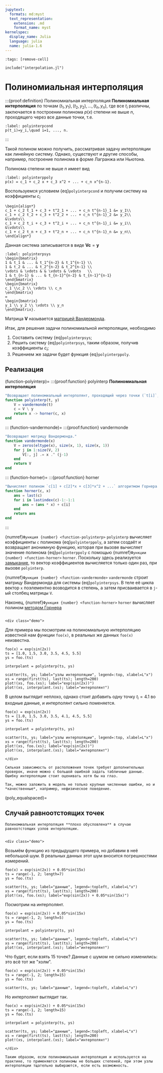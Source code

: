 ```yaml
---
jupytext:
  formats: md:myst
  text_representation:
    extension: .md
    format_name: myst
kernelspec:
  display_name: Julia
  language: julia
  name: julia-1.6
---
```


```{code-cell}
:tags: [remove-cell]

include("interpolation.jl")
```

# Полиномиальная интерполяция

:::{proof:definition} Полиномиальная интерполяция
**Полиномиальная интерполяция** по точкам $(t_1, y_1), (t_2,y_2), ..., (t_n, y_n)$, где все $t_i$ различны, заключается в построении полинома $p(x)$ степени не выше $n$, проходящего через все данные точки, т.е.

```{math}
:label: polyinterpcond
p(t_i)=y_i,\quad i=1, ..., n.
```
:::

Такой полином можно получить, рассматривая задачу интерполяции как линейную систему. Однако, существуют и другие способы, например, построение полинома в форме Лагранжа или Ньютона.

Полинома степени не выше $n$ имеет вид

```{math}
:label: polyinterppoly
p(x) = c_1 + c_2 x + c_3 x^2 + ... + c_n x^{n-1}.
```

Воспользуемся условием {eq}`polyinterpcond` и получим систему на коэффициенты $c_i$

```{math}
\begin{align*}
c_1 + c_2 t_1 + c_3 + t^2_1 + ... + c_n t^{n-1}_1 &= y_1\\
c_1 + c_2 t_2 + c_3 + t^2_2 + ... + c_n t^{n-1}_2 &= y_2\\
&\vdots\\
c_1 + c_2 t_i + c_3 + t^2_i + ... + c_n t^{n-1}_i &= y_i\\
&\vdots\\
c_1 + c_2 t_n + c_3 + t^2_n + ... + c_n t^{n-1}_n &= y_n\\
\end{align*}
```

Данная система записывается в виде $\mathbf{V}\mathbf{c}=\mathbf{y}$

```{math}
:label: polyinterpsys
\begin{bmatrix}
1 & t_1 & ... & t_1^{n-2} & t_1^{n-1} \\
1 & t_2 & ... & t_2^{n-2} & t_2^{n-1} \\
\vdots & \vdots & & \vdots & \vdots   \\
1 & t_{n-1} & ... & t_{n-1}^{n-2} & t_{n-1}^{n-1}
\end{bmatrix}
\begin{bmatrix}
c_1 \\c_2 \\ \vdots \\ c_n
\end{bmatrix}
=
\begin{bmatrix}
y_1 \\ y_2 \\ \vdots \\ y_n
\end{bmatrix}.
```

Матрица $\mathbf{V}$ называется [матрицей Вандермонда](https://en.wikipedia.org/wiki/Vandermonde_matrix).

Итак, для решения задачи полиномиальной интерполяции, необходимо

1. Составить систему {eq}`polyinterpsys`;
2. Решить систему {eq}`polyinterpsys`, таким образом, получив коэффициенты $c_i$;
3. Решением же задачи будет функция {eq}`polyinterppoly`. 

## Реализация

(function-polyinterp)=
:::{proof:function} polyinterp
**Полиномиальная интерполяция**
```julia
"Возвращает полиномиальный интерполянт, проходящий через точки (`t[i]`, `y[i]`)."
function polyinterp(t, y)
    V = vandermonde(t)
    c = V \ y
    return x -> horner(c, x)
end
```
:::
(function-vandermonde)=
:::{proof:function} vandermonde
```julia
"Возвращает матрицу Вандермонда."
function vandermonde(x)
    V = zeros(eltype(x), size(x, 1), size(x, 1))
    for j in 1:size(V, 2)
        V[:, j] .= x .^ (j-1)
    end
    return V
end
```
:::
(function-horner)=
:::{proof:function} horner
```julia
"Вычисляет полином `c[1] + c[2]*x + c[3]*x^2 + ...` алгоритмом Горнера."
function horner(c, x)
    ans = last(c)
    for i in lastindex(c)-1:-1:1
        ans = (ans * x) + c[i]
    end
    return ans
end
```
:::

{numref}`Функция {number} <function-polyinterp>` `polyinterp` вычисляет коэффициенты `c` полинома  {eq}`polyinterppoly`, а затем создаёт и возвращает анонимную функцию, которая при вызове вычисляет значение полинома {eq}`polyinterppoly` с помощью {numref}`Функции {number} <function-horner>` `horner`. Поскольку здесь реализуется [замыкание](https://en.wikipedia.org/wiki/Closure_(computer_programming)), то вектор коэффициентов вычисляется только один раз, при вызове `polyinterp`.

{numref}`Функция {number} <function-vandermonde>` `vandermonde` строит матрицу Вандермонда для системы {eq}`polyinterpsys`. В теле её цикла вектор `x` поэлементно возводится в степень, а затем присваивается в `j`-ый столбец матрицы `V`.

Наконец, {numref}`Функция {number} <function-horner>` `horner` вычисляет полином [методом Горнера](https://ru.wikipedia.org/wiki/%D0%A1%D1%85%D0%B5%D0%BC%D0%B0_%D0%93%D0%BE%D1%80%D0%BD%D0%B5%D1%80%D0%B0)


```{proof:demo} Полиномиальная интерполяция
```

```{raw} html
<div class="demo">
```

Для примера мы посмотрим на полиномиальную интерполяцию известной нам функции `foo(x)`, в реальных же данных `foo(x)` неизвестна.

```{code-cell}
foo(x) = exp(sin(2x))
ts = [1.0, 1.5, 3.0, 3.5, 4.5, 5.5]
ys = foo.(ts)

interpolant = polyinterp(ts, ys)

scatter(ts, ys; label="узлы интерполяции", legend=:top, xlabel=L"x")
xs = range(first(ts), last(ts); length=200)
plot!(xs, foo.(xs); label="exp(sin(2x))")
plot!(xs, interpolant.(xs); label="интерполянт")
```

В целом выглядит неплохо, однако стоит добавить одну точку $t_i = 4.1$ во входные данные, и интерполянт сильно поменяется.

```{code-cell}
foo(x) = exp(sin(2x))
ts = [1.0, 1.5, 3.0, 3.5, 4.1, 4.5, 5.5]
ys = foo.(ts)

interpolant = polyinterp(ts, ys)

scatter(ts, ys; label="узлы интерполяции", legend=:top, xlabel=L"x")
xs = range(first(ts), last(ts); length=200)
plot!(xs, foo.(xs); label="exp(sin(2x))")
plot!(xs, interpolant.(xs); label="интерполянт")
```

```{raw} html
</div>
```

```{proof:observation}
Сильная зависимость от расположения точек требует дополнительных проверок, иначе можно с большой ошибкой задать табличные данные. Ошибку интерполяции стоит оценивать хотя бы на глаз.

Так, можно заложить в модель не только крупные численные ошибки, но и *качественные*, например, нефизическое поведение.
```

(poly_equalspaced)=
## Случай равноотстоящих точек

```{proof:proposition}
Полиномиальная интерполяция **плохо обусловлена** в случае равноотстоящих узлов интерполяции.
```

```{proof:demo}
```

```{raw} html
<div class="demo">
```

Возьмём функцию из предыдущего примера, но добавим в неё небольшой шум. В реальных данных этот шум вносится погрешностями измерений.

```{code-cell}
foo(x) = exp(sin(2x)) + 0.05*sin(15x)
ts = range(-1, 2; length=7)
ys = foo.(ts)

scatter(ts, ys; label="данные", legend=:topleft, xlabel=L"x")
xs = range(first(ts), last(ts); length=200)
plot!(xs, foo.(xs); label="exp(sin(2x)) + 0.05*sin(15x)")
```

Посмотрим на интерполянт.

```{code-cell}
foo(x) = exp(sin(2x)) + 0.05*sin(15x)
ts = range(-1, 2; length=5)
ys = foo.(ts)

interpolant = polyinterp(ts, ys)

scatter(ts, ys; label="данные", legend=:topleft, xlabel=L"x")
xs = range(first(ts), last(ts); length=200)
plot!(xs, interpolant.(xs); label="интерполянт")
```

Что будет, если взять 15 точек? Данные с шумом не сильно изменились: это всё тот же "холм".

```{code-cell}
foo(x) = exp(sin(2x)) + 0.05*sin(15x)
ts = range(-1, 2; length=15)
ys = foo.(ts)

scatter(ts, ys; label="данные", legend=:topleft, xlabel=L"x")
```

Но интерполянт выглядит так.

```{code-cell}
foo(x) = exp(sin(2x)) + 0.05*sin(15x)
ts = range(-1, 2; length=15)
ys = foo.(ts)

interpolant = polyinterp(ts, ys)

scatter(ts, ys; label="данные", legend=:topleft, xlabel=L"x")
xs = range(first(ts), last(ts); length=200)
plot!(xs, interpolant.(xs); label="интерполянт")
```

```{raw} html
</div>
```

```{proof:observation}
Таким образом, если полиномиальная интерполяция и используется на практике, то применяются полиномы не больших степеней, при этом узлы интерполяции тщательно выбираются, если есть возможность.
```
